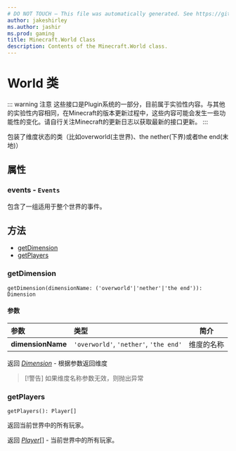 ```yaml
---
# DO NOT TOUCH — This file was automatically generated. See https://github.com/Mojang/MinecraftScriptingApiDocsGenerator to modify descriptions, examples, etc.
author: jakeshirley
ms.author: jashir
ms.prod: gaming
title: Minecraft.World Class
description: Contents of the Minecraft.World class.
---
```

# World 类
::: warning 注意
这些接口是Plugin系统的一部分，目前属于实验性内容。与其他的实验性内容相同，在Minecraft的版本更新过程中，这些内容可能会发生一些功能性的变化。请自行关注Minecraft的更新日志以获取最新的接口更新。
:::

包装了维度状态的类（比如overworld(主世界)、the nether(下界)或者the end(末地)）

## 属性
### **events** - `Events`
包含了一组适用于整个世界的事件。


## 方法
- [getDimension](#getdimension)
- [getPlayers](#getplayers)
  
### **getDimension**
`
getDimension(dimensionName: ('overworld'|'nether'|'the end')): Dimension
`

#### 参数
| 参数 | 类型 | 简介 |
| :--- | :--- | :---: |
| **dimensionName** | `'overworld'`, `'nether'`, `'the end'` | 维度的名称 |

返回 [*Dimension*](Dimension.md) - 根据参数返回维度

> [!警告]
> 如果维度名称参数无效，则抛出异常

### **getPlayers**
`
getPlayers(): Player[]
`

返回当前世界中的所有玩家。

返回 [*Player*](Player.md)[] - 当前世界中的所有玩家。